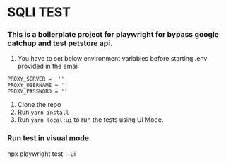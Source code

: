 # SQLI TEST

### This is a boilerplate project for playwright for bypass google catchup and test petstore api.

1. You have to set below environment variables before starting .env provided in the email

```
PROXY_SERVER =  ''
PROXY_USERNAME = ''
PROXY_PASSWORD = ''
```

1. Clone the repo
2. Run `yarn install`
3. Run `yarn local:ui` to run the tests using UI Mode.

### Run test in visual mode
npx playwright test --ui






